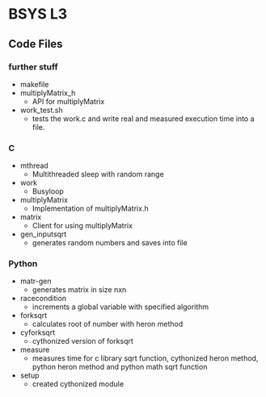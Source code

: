 # BSYS L3
## Code Files

### further stuff
* makefile
* multiplyMatrix_h
	* API for multiplyMatrix
* work_test.sh 
	* tests the work.c and write real and measured execution time into a file.

### C
* mthread
	* Multithreaded sleep with random range
* work
	* Busyloop 
* multiplyMatrix
	* Implementation of multiplyMatrix.h
* matrix
	* Client for using multiplyMatrix
* gen_inputsqrt
	* generates random numbers and saves into file 
	
### Python
* matr-gen
	* generates matrix in size nxn 
* racecondition
	* increments a global variable with specified algorithm
* forksqrt
	* calculates root of number with heron method
* cyforksqrt
	* cythonized version of forksqrt
* measure
	* measures time for c library sqrt function, cythonized heron method, python heron method and python math sqrt function
* setup
	* created cythonized module 

